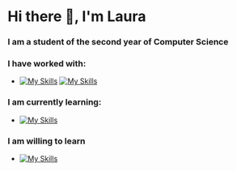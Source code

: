 # Hi there 👋,  I'm Laura

<!--
**Green0x0y/Green0x0y** is a ✨ _special_ ✨ repository because its `README.md` (this file) appears on your GitHub profile.

Here are some ideas to get you started:

- 🔭 I’m currently working on ...
- 🌱 I’m currently learning ...
- 👯 I’m looking to collaborate on ...
- 🤔 I’m looking for help with ...
- 💬 Ask me about ...
- 📫 How to reach me: ...
- 😄 Pronouns: ...
- ⚡ Fun fact: ...
-->
### I am a student of the second year of Computer Science

### I have worked with:
 - [![My Skills](https://skillicons.dev/icons?i=python,java,c,cpp,css,html,angular,javascript,maven&perline=20)](https://skillicons.dev)
 [![My Skills](https://skillicons.dev/icons?i=typescript,firebase,mysql,git,linux,r,julia,scala,haskell&perline=20)](https://skillicons.dev)
 
### I am currently learning:
- [![My Skills](https://skillicons.dev/icons?i=spring,hibernate,mongodb,go&perline=20)](https://skillicons.dev)
### I am willing to learn
- [![My Skills](https://skillicons.dev/icons?i=django,react,docker,postgresql,gcp,kubernetes,kafka&perline=20)](https://skillicons.dev)
